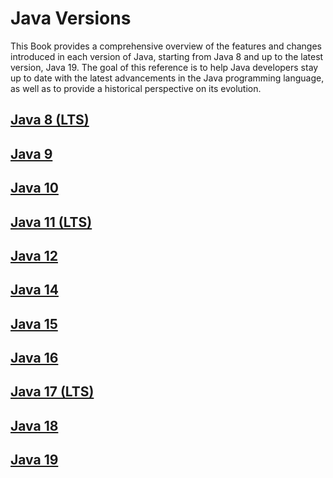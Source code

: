 # Java Versions

This Book provides a comprehensive overview of the features and changes introduced in each version of Java, starting from Java 8 and up to the latest version, Java 19. The goal of this reference is to help Java developers stay up to date with the latest advancements in the Java programming language, as well as to provide a historical perspective on its evolution. 

## [Java 8 (LTS)](java-8.md)
## [Java 9](java-9.md)
## [Java 10](java-10.md)
## [Java 11 (LTS)](java-11.md)
## [Java 12](java-12.md)
## [Java 14](java-14.md)
## [Java 15](java-15.md)
## [Java 16](java-16.md)
## [Java 17 (LTS)](java-17.md)
## [Java 18](java-18.md)
## [Java 19](java-19.md)
